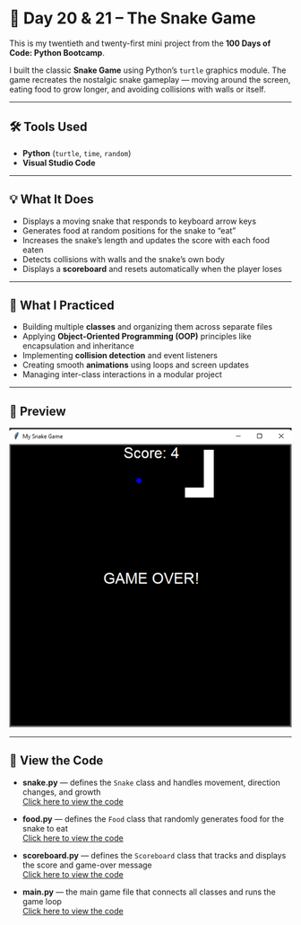# 🐍 Day 20 & 21 – The Snake Game  

This is my twentieth and twenty-first mini project from the **100 Days of Code: Python Bootcamp**.  

I built the classic **Snake Game** using Python’s `turtle` graphics module. The game recreates the nostalgic snake gameplay — moving around the screen, eating food to grow longer, and avoiding collisions with walls or itself.  

---

## 🛠 Tools Used  
- **Python** (`turtle`, `time`, `random`)  
- **Visual Studio Code**  

---

## 💡 What It Does  
- Displays a moving snake that responds to keyboard arrow keys  
- Generates food at random positions for the snake to “eat”  
- Increases the snake’s length and updates the score with each food eaten  
- Detects collisions with walls and the snake’s own body  
- Displays a **scoreboard** and resets automatically when the player loses  

---

## 🧠 What I Practiced  
- Building multiple **classes** and organizing them across separate files  
- Applying **Object-Oriented Programming (OOP)** principles like encapsulation and inheritance  
- Implementing **collision detection** and event listeners  
- Creating smooth **animations** using loops and screen updates  
- Managing inter-class interactions in a modular project  

---

## 👀 Preview  
![Snake Game Screenshot](https://github.com/dimma-analytics/100-Days-Of-Code/blob/main/Day20%2621-SnakeGame/Day20%2621.png)  

---

## 📁 View the Code  
- **snake.py** — defines the `Snake` class and handles movement, direction changes, and growth  
  [Click here to view the code](https://github.com/dimma-analytics/100-Days-Of-Code/blob/main/Day20%2621-SnakeGame/Day20%2621-SnakeGame/snake.py)  

- **food.py** — defines the `Food` class that randomly generates food for the snake to eat  
  [Click here to view the code](https://github.com/dimma-analytics/100-Days-Of-Code/blob/main/Day20%2621-SnakeGame/Day20%2621-SnakeGame/food.py)  

- **scoreboard.py** — defines the `Scoreboard` class that tracks and displays the score and game-over message  
  [Click here to view the code](https://github.com/dimma-analytics/100-Days-Of-Code/blob/main/Day20%2621-SnakeGame/Day20%2621-SnakeGame/scoreboard.py)  

- **main.py** — the main game file that connects all classes and runs the game loop  
  [Click here to view the code](https://github.com/dimma-analytics/100-Days-Of-Code/blob/main/Day20%2621-SnakeGame/Day20%2621-SnakeGame/main.py)
